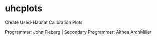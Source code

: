 # uhcplots
Create Used-Habitat Calibration Plots

Programmer: John Fieberg | Secondary Programmer: Althea ArchMiller
